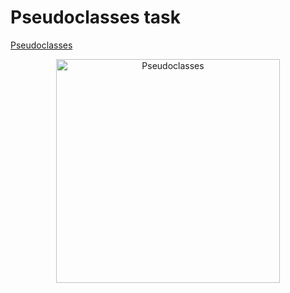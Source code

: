 # Pseudoclasses task
[Pseudoclasses](https://level0rd.github.io/web2_pseudo-classes/)

<p align="center">
  <img width="358" alt="Pseudoclasses" src="https://github.com/level0rd/web2_pseudo-classes/assets/45522296/019a6d22-0cce-4af4-8e49-cf541807f0a4.png">
</p>
